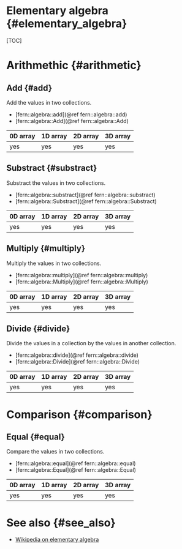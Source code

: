 Elementary algebra {#elementary_algebra}
==================

[TOC]


Arithmethic {#arithmetic}
===========

Add {#add}
---
Add the values in two collections.

- [fern::algebra::add](@ref fern::algebra::add)
- [fern::algebra::Add](@ref fern::algebra::Add)

0D array | 1D array | 2D array | 3D array
-------- | -------- | -------- | --------
yes      | yes      | yes      | yes


Substract {#substract}
---------
Substract the values in two collections.

- [fern::algebra::substract](@ref fern::algebra::substract)
- [fern::algebra::Substract](@ref fern::algebra::Substract)

0D array | 1D array | 2D array | 3D array
-------- | -------- | -------- | --------
yes      | yes      | yes      | yes


Multiply {#multiply}
--------
Multiply the values in two collections.

- [fern::algebra::multiply](@ref fern::algebra::multiply)
- [fern::algebra::Multiply](@ref fern::algebra::Multiply)

0D array | 1D array | 2D array | 3D array
-------- | -------- | -------- | --------
yes      | yes      | yes      | yes


Divide {#divide}
------
Divide the values in a collection by the values in another collection.

- [fern::algebra::divide](@ref fern::algebra::divide)
- [fern::algebra::Divide](@ref fern::algebra::Divide)

0D array | 1D array | 2D array | 3D array
-------- | -------- | -------- | --------
yes      | yes      | yes      | yes


Comparison {#comparison}
==========

Equal {#equal}
-----
Compare the values in two collections.

- [fern::algebra::equal](@ref fern::algebra::equal)
- [fern::algebra::Equal](@ref fern::algebra::Equal)

0D array | 1D array | 2D array | 3D array
-------- | -------- | -------- | --------
yes      | yes      | yes      | yes


See also {#see_also}
========
- [Wikipedia on elementary algebra](https://en.wikipedia.org/wiki/Elementary_algebra)
